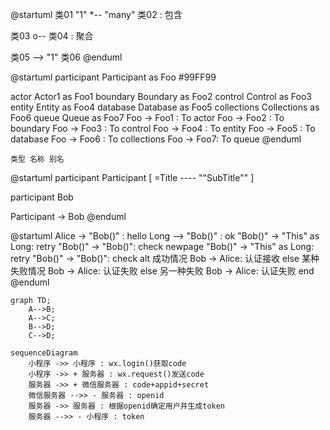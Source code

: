 
@startuml
类01 "1" *-- "many" 类02 : 包含

类03 o-- 类04 : 聚合

类05 --> "1" 类06
@enduml

@startuml
participant Participant as Foo #99FF99

actor       Actor1       as Foo1
boundary    Boundary    as Foo2
control     Control     as Foo3
entity      Entity      as Foo4
database    Database    as Foo5
collections Collections as Foo6
queue       Queue       as Foo7
Foo -> Foo1 : To actor 
Foo -> Foo2 : To boundary
Foo -> Foo3 : To control
Foo -> Foo4 : To entity
Foo -> Foo5 : To database
Foo -> Foo6 : To collections
Foo -> Foo7: To queue
@enduml

```类型 名称 别名```

@startuml
participant Participant [
    =Title
    ----
    ""SubTitle""
]

participant Bob

Participant -> Bob
@enduml


@startuml
Alice -> "Bob()" : hello
Long --> "Bob()" : ok
"Bob()" -> "This" as Long: retry
"Bob()" -> "Bob()": check
newpage
"Bob()" -> "This" as Long: retry
"Bob()" -> "Bob()": check
alt 成功情况
    Bob -> Alice: 认证接收
else 某种失败情况
    Bob -> Alice: 认证失败
else 另一种失败
    Bob -> Alice: 认证失败
end
@enduml

```mermaid
graph TD;
    A-->B;
    A-->C;
    B-->D;
    C-->D;
```

```mermaid
sequenceDiagram
    小程序 ->> 小程序 : wx.login()获取code
    小程序 ->> + 服务器 : wx.request()发送code
    服务器 ->> + 微信服务器 : code+appid+secret
    微信服务器 -->> - 服务器 : openid
    服务器 ->> 服务器 : 根据openid确定用户并生成token
    服务器 -->> - 小程序 : token
```
